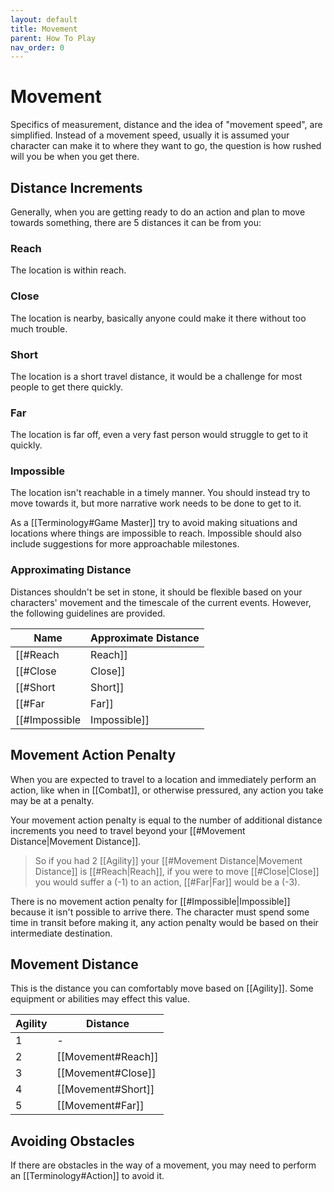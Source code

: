 ```yaml
---
layout: default
title: Movement
parent: How To Play
nav_order: 0
---
```

# Movement
Specifics of measurement, distance and the idea of "movement speed", are simplified. Instead of a movement speed, usually it is assumed your character can make it to where they want to go, the question is how rushed will you be when you get there.

## Distance Increments
Generally, when you are getting ready to do an action and plan to move towards something, there are 5 distances it can be from you:

### Reach
The location is within reach.

### Close
The location is nearby, basically anyone could make it there without too much trouble.

### Short
The location is a short travel distance, it would be a challenge for most people to get there quickly. 

### Far
The location is far off, even a very fast person would struggle to get to it quickly.

### Impossible
The location isn't reachable in a timely manner. You should instead try to move towards it, but more narrative work needs to be done to get to it. 

As a [[Terminology#Game Master]] try to avoid making situations and locations where things are impossible to reach. Impossible should also include suggestions for more approachable milestones.

### Approximating Distance
Distances shouldn't be set in stone, it should be flexible based on your characters' movement and the timescale of the current events. However, the following guidelines are provided.

| Name       | Approximate Distance |
| ---------- | -------------------- |
| [[#Reach|Reach]]      | $< 3m$               |
| [[#Close|Close]]      | $\approx 10m$        |
| [[#Short|Short]]      | $\approx 20m$        |
| [[#Far|Far]]        | $\approx 40m$        |
| [[#Impossible|Impossible]] | $> 50m$              |

## Movement Action Penalty
When you are expected to travel to a location and immediately perform an action, like when in [[Combat]], or otherwise pressured, any action you take may be at a penalty.

Your movement action penalty is equal to the number of additional distance increments you need to travel beyond your [[#Movement Distance|Movement Distance]].

> So if you had 2 [[Agility]] your [[#Movement Distance|Movement Distance]] is [[#Reach|Reach]], if you were to move [[#Close|Close]] you would suffer a (-1) to an action, [[#Far|Far]] would be a (-3).

There is no movement action penalty for [[#Impossible|Impossible]] because it isn't possible to arrive there. The character must spend some time in transit before making it, any action penalty would be based on their intermediate destination.

## Movement Distance
This is the distance you can comfortably move based on [[Agility]]. Some equipment or abilities may effect this value.

| Agility | Distance                |
| ------- | ----------------------- |
| 1       | -                       |
| 2       | [[Movement#Reach]] |
| 3       | [[Movement#Close]] |
| 4       | [[Movement#Short]] |
| 5       | [[Movement#Far]]     |


## Avoiding Obstacles
If there are obstacles in the way of a movement, you may need to perform an [[Terminology#Action]] to avoid it.